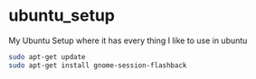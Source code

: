 # ubuntu_setup
My Ubuntu Setup where it has every thing I like to use in ubuntu

```bash
sudo apt-get update
sudo apt-get install gnome-session-flashback

```
